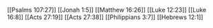 [[Psalms 107:27]]
[[Jonah 1:5]]
[[Matthew 16:26]]
[[Luke 12:23]]
[[Luke 16:8]]
[[Acts 27:19]]
[[Acts 27:38]]
[[Philippians 3:7]]
[[Hebrews 12:1]]
